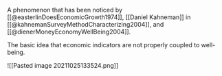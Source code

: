 A phenomenon that has been noticed by [[@easterlinDoesEconomicGrowth1974]], [[Daniel Kahneman]] in [[@kahnemanSurveyMethodCharacterizing2004]], and [[@dienerMoneyEconomyWellBeing2004]]. 

The basic idea that economic indicators are not properly coupled to well-being.

![[Pasted image 20211025133524.png]]